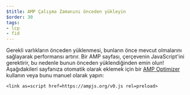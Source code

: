 ```yaml
---
$title: AMP Çalışma Zamanını önceden yükleyin
$order: 30
tags:
- lcp
- fid
---
```


Gerekli varlıkların önceden yüklenmesi, bunların önce mevcut olmalarını sağlayarak performansı artırır. Bir AMP sayfası, çerçevenin JavaScript'ini gerektirir, bu nedenle bunun önceden yüklendiğinden emin olun! Aşağıdakileri sayfanıza otomatik olarak eklemek için bir [AMP Optimizer](https://amp.dev/documentation/guides-and-tutorials/optimize-and-measure/amp-optimizer-guide/) kullanın veya bunu manuel olarak yapın:

```
<link as=script href=https://ampjs.org/v0.js rel=preload>
```
